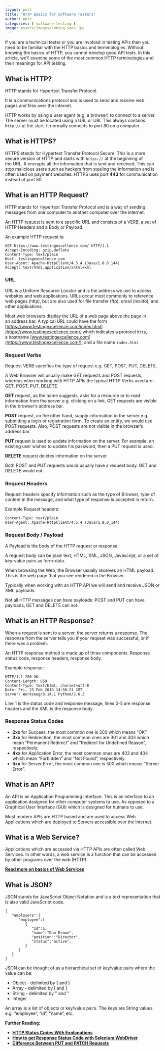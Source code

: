 ```yaml
---
layout: post
title: "HTTP Basics for Software Testers"
author: Amir
categories: [ software testing ]
image: assets/images/coming-soon.jpg
---
```


If you are a technical tester or you are involved in testing APIs then you need to be familiar with the HTTP basics and terminologies. Without knowing the basics of HTTP, you cannot develop good API tests. In this article, we’ll examine some of the most common HTTP terminologies and their meanings for API testing.

## What is HTTP?

HTTP stands for Hypertext Transfer Protocol.

It is a communications protocol and is used to send and receive web pages and files over the internet.

HTTP works by using a user agent (e.g. a browser) to connect to a server. The server must be located using a URL or URI. This always contains `http://` at the start. It normally connects to port 80 on a computer.

## What is HTTPS?

HTTPS stands for Hypertext Transfer Protocol Secure. This is a more secure version of HTTP and starts with `https://` at the beginning of the URL. It encrypts all the information that is sent and received. This can stop malicious users such as hackers from stealing the information and is often used on payment websites. HTTPS uses port **443** for communication instead of port 80.

## What is an HTTP Request?

HTTP stands for Hypertext Transfer Protocol and is a way of sending messages from one computer to another computer over the internet.

An HTTP request is sent to a specific URL and consists of a VERB, a set of HTTP Headers and a Body or Payload.

An example HTTP request is:

    GET https://www.testingexcellence.com/ HTTP/1.1
    Accept-Encoding: gzip,deflate
    Content-Type: text/plain
    Host: testingexcellence.com
    User-Agent: Apache-HttpClient/4.5.4 (Java/1.8.0_144)
    Accept: text/html,application/xhtml+xml

### URL

URL is a Uniform Resource Locator and is the address we use to access websites and web applications. URLs occur most commonly to reference web pages (http), but are also used for file transfer (ftp), email (mailto), and other applications.

Most web browsers display the URL of a web page above the page in an address bar. A typical URL could have the form [https://www.testingexcellence.com/index.html](https://www.testingexcellence.com), which indicates a protocol `http`, a hostname [www.testingexcellence.com](https://www.testingexcellence.com/), and a file name `index.html`.

### Request Verbs

Request VERB specifies the type of request e.g. GET, POST, PUT, DELETE.

A Web Browser will usually make GET requests and POST requests, whereas when working with HTTP APIs the typical HTTP Verbs used are: GET, POST, PUT, DELETE.

**GET** request, as the name suggests, asks for a resource or to read information from the server e.g. clicking on a link. GET requests are visible in the browser’s address bar.

**POST** request, on the other hand, supply information to the server e.g. submitting a login or registration form. To create an entity, we would use POST requests. Also, POST requests are not visible in the browser’s address bar.

**PUT** request is used to update information on the server. For example, an existing user wishes to update his password, then a PUT request is used.

**DELETE** request deletes information on the server.

Both POST and PUT requests would usually have a request body. GET and DELETE would not.

### Request Headers

Request headers specify information such as the type of Browser, type of content in the message, and what type of response is accepted in return.

Example Request headers:

    Content-Type: text/plain
    User-Agent: Apache-HttpClient/4.5.4 (Java/1.8.0_144)

### Request Body / Payload

A Payload is the body of the HTTP request or response.

A request body can be plain text, HTML, XML, JSON, Javascript, or a set of key-value pairs as form-data.

When browsing the Web, the Browser usually receives an HTML payload. This is the web page that you see rendered in the Browser.

Typically when working with an HTTP API we will send and receive JSON or XML payloads.

Not all HTTP messages can have payloads: POST and PUT can have payloads, GET and DELETE can not.

## What is an HTTP Response?

When a request is sent to a server, the server returns a response. The response from the server tells you if your request was successful, or if there was a problem.

An HTTP response method is made up of three components: Response status code, response headers, response body.

Example response:

    HTTP/1.1 200 OK
    Content-Length: 859
    Content-Type: text/html; charset=utf-8
    Date: Fri, 23 Feb 2018 14:38:21 GMT
    Server: Werkzeug/0.14.1 Python/3.6.3

Line 1 is the status code and response message, lines 2-5 are response headers and the XML is the response body.

### Response Status Codes

*   **2xx** for Success, the most common one is 200 which means “OK”.
*   **3xx** for Redirection, the most common ones are 301 and 303 which mean “Permanent Redirect” and “Redirect for Undefined Reason”, respectively.
*   **4xx** for Application Error, the most common ones are 403 and 404 which mean “Forbidden” and “Not Found”, respectively.
*   **5xx** for Server Error, the most common one is 500 which means “Server Error”.

## What is an API?

An API is an Application Programming Interface. This is an interface to an application designed for other computer systems to use. As opposed to a Graphical User Interface (GUI) which is designed for humans to use.

Most modern APIs are HTTP based and are used to access Web Applications which are deployed to Servers accessible over the Internet.

## What is a Web Service?

Applications which are accessed via HTTP APIs are often called Web Services. In other words, a web service is a function that can be accessed by other programs over the web (HTTP).

**[Read more on basics of Web Services](https://www.testingexcellence.com/what-is-a-web-service/)**

## What is JSON?

JSON stands for JavaScript Object Notation and is a text representation that is also valid JavaScript code.

    {
       "employers":{
          "employee":[
             {
                "id":1,
                "name":"Dan Brown",
                "position":"Director",
                "status":"active",
             }
          ]
       }
    }

JSON can be thought of as a hierarchical set of key/value pairs where the value can be:

*   Object - delimited by { and }
*   Array - delimited by [ and ]
*   String - delimited by " and "
*   Integer

An array is a list of objects or key/value pairs. The keys are String values e.g. “employee”, “id”, “name”, etc.

**Further Reading:**

*   **[HTTP Status Codes With Explanations](https://www.testingexcellence.com/http-status-codes/)**
*   **[How to get Response Status Code with Selenium WebDriver](https://www.testingexcellence.com/how-to-get-response-status-code-with-selenium-webdriver/)**
*   **[Difference Between PUT and PATCH Requests](https://www.testingexcellence.com/difference-put-patch-requests/)**